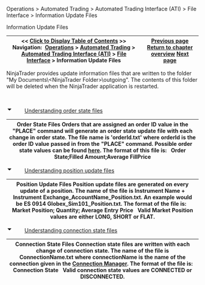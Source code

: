 ﻿


Operations \> Automated Trading \> Automated Trading Interface (ATI) \> File Interface \> Information Update Files






















Information Update Files







| \<\< [Click to Display Table of Contents](information_update_files.md) \>\> **Navigation:**     [Operations](operations-1.md) \> [Automated Trading](automated_trading-1.md) \> [Automated Trading Interface (ATI)](automated_trading_interface_at-1.md) \> [File Interface](file_interface-1.md) \> Information Update Files | [Previous page](order_instruction_files_oif-1.md) [Return to chapter overview](file_interface-1.md) [Next page](dll_interface-1.md) |
| --- | --- |














NinjaTrader provides update information files that are written to the folder "My Documents\\\<NinjaTrader Folder\>\\outgoing". The contents of this folder will be deleted when the NinjaTrader application is restarted.


 


![tog_minus](tog_minus-1.gif)        [Understanding order state files](javascript:HMToggle('toggle','UnderstandingOrderStateFiles','UnderstandingOrderStateFiles_ICON'))




| Order State Files Orders that are assigned an order ID value in the "PLACE" command will generate an order state update file with each change in order state. The file name is 'orderId.txt' where orderId is the order ID value passed in from the "PLACE" command. Possible order state values can be found [here](order_state_definitions-1.md). The format of this file is:   Order State;Filled Amount;Average FillPrice |
| --- |



![tog_minus](tog_minus-1.gif)        [Understanding position update files](javascript:HMToggle('toggle','UnderstandingPositionUpdateFiles','UnderstandingPositionUpdateFiles_ICON'))




| Position Update Files Position update files are generated on every update of a position. The name of the file is Instrument Name \+ Instrument Exchange\_AccountName\_Position.txt. An example would be ES 0914 Globex\_Sim101\_Position.txt. The format of the file is:   Market Position; Quantity; Average Entry Price   Valid Market Position values are either LONG, SHORT or FLAT. |
| --- |



![tog_minus](tog_minus-1.gif)        [Understanding connection state files](javascript:HMToggle('toggle','UnderstandingConnectionStateFiles','UnderstandingConnectionStateFiles_ICON'))




| Connection State Files Connection state files are written with each change of connection state. The name of the file is ConnectionName.txt where connectionName is the name of the connection given in the [Connection Manager](connecting-to-multi-provider-c-1.md). The format of the file is:   Connection State   Valid connection state values are CONNECTED or DISCONNECTED. |
| --- |










